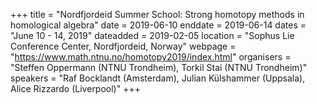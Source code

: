 +++
title = "Nordfjordeid Summer School: Strong homotopy methods in homological algebra"
date = 2019-06-10
enddate = 2019-06-14
dates = "June 10 - 14, 2019"
dateadded = 2019-02-05
location = "Sophus Lie Conference Center, Nordfjordeid, Norway"
webpage = "https://www.math.ntnu.no/homotopy2019/index.html"
organisers = "Steffen Oppermann (NTNU Trondheim), Torkil Stai (NTNU Trondheim)"
speakers = "Raf Bocklandt (Amsterdam), Julian Külshammer (Uppsala), Alice Rizzardo (Liverpool)"
+++
